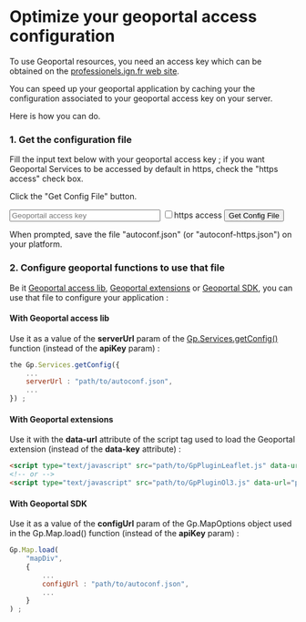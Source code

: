 # Optimize your geoportal access configuration 

To use Geoportal resources, you need an access key which can be obtained on the [professionels.ign.fr web site](http://professionnels.ign.fr/ign/contrats).

You can speed up your geoportal application by caching your the configuration associated to your geoportal access key on your server.

Here is how you can do.


### 1. Get the configuration file

Fill the input text below with your geoportal access key ; if you want Geoportal Services to be accessed by default in https, check the "https access" check box.

Click the "Get Config File" button.

<p>
<input type="text" class="form-control input-sm" placeholder="Geoportail access key" size="30" id="apiKey" class="key-value"></input>
<input type="checkbox" id="https-cb" >https access</input>
<input type="button" onclick="doIt()" id="key-button" value="Get Config File" class="key-button" ></input></p>
<script type="text/javascript" src="https://depot.ign.fr/geoportail/bibacces/develop/js/GpServices.js"></script>
<script type="text/javascript">

function doIt() {
    var kelem = document.getElementById("apiKey") ;
    if (!kelem.value || kelem.value.trim().length == 0) {
        return ;
    }
    // disable submit button
    var belem = document.getElementById("key-button") ;
    belem.setAttribute("disabled", "true") ;
    // makes pointer wait
    belem.style.cursor = "wait" ;
    var article = document.getElementsByClassName("content")[0];
    article.style.cursor = "wait" ;
    // https access
    var httpsCB = document.getElementById("https-cb") ;
    var protocol = "http" ;
    var resultFileName = "autoconf.json" ;
    if (httpsCB.checked) {
        protocol += "s" ;
        resultFileName = "autoconf-https.json" ;
    }
    var getconfigUrl = protocol + "://wxs.ign.fr/" + kelem.value.trim() + "/autoconf" ;
    Gp.Services.getConfig({
        // apiKey : kelem.value.trim(),
        serverUrl : getconfigUrl,
        rawResponse : true,
        onSuccess : function(result) {
            var jsonpResult = result ;
            if (result.indexOf("callback") < 0) {
                // result en XML => needs jsonp
                jsonpResult = 'callback({"http":{"status":200,"error":null},"xml":"' + result.replace(/"/g,'\\"') + '"});' ;
            }
            var a = document.createElement("a") ;
            a.setAttribute("href","data:text/javascript;charset=utf-8," + encodeURIComponent(jsonpResult)) ;
            a.setAttribute("download", resultFileName) ;
            document.body.appendChild(a) ;
            a.click() ;
            // re-enable submit button
            belem.removeAttribute("disabled") ;
            // re-change cursor
            article.style.cursor = "auto" ;
            belem.style.cursor = "auto" ;
        }
    }) ;
}
</script>


When prompted, save the file "autoconf.json" (or "autoconf-https.json") on your platform.


### 2. Configure geoportal functions to use that file

Be it [Geoportal access lib](https://github.com/ignf/geoportal-access-lib), [Geoportal extensions](https://github.com/IGNF/geoportal-extensions) or [Geoportal SDK](http://ignf.github.io/evolution-apigeoportail/sdk/presentation.html), you can use that file to configure your application :


#### With Geoportal access lib

Use it as a value of the **serverUrl** param of the [Gp.Services.getConfig()](http://ignf.github.io/geoportal-access-lib/latest/jsdoc/module-Services.html#~getConfig) function (instead of the **apiKey** param) :

``` javascript
the Gp.Services.getConfig({
    ...
    serverUrl : "path/to/autoconf.json",
    ...
}) ;
```


#### With Geoportal extensions

Use it with the **data-url** attribute of the script tag used to load the Geoportal extension (instead of the **data-key** attribute) :

``` html
<script type="text/javascript" src="path/to/GpPluginLeaflet.js" data-url="path/to/autoconf.json"></script>
<!-- or -->
<script type="text/javascript" src="path/to/GpPluginOl3.js" data-url="path/to/autoconf.json"></script>
```


#### With Geoportal SDK

Use it as a value of the **configUrl** param of the Gp.MapOptions object used in the Gp.Map.load() function (instead of the **apiKey** param) :

``` javascript
Gp.Map.load(
    "mapDiv",    
    {
        ...
        configUrl : "path/to/autoconf.json",
        ...
    }
) ;
```



